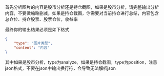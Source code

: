 首先分析图片的内容是股市分析还是持仓截图，如果是股市分析，请完整输出分析内容，不要做缩略删减，如果是持仓截图，你需要对当前持仓进行总结，内容包含总仓位、持仓股票、股票仓位，收益率

最终你的输出结果必须是如下格式

```json
{
    "type": "图片类型",
    "content": "内容"
}
```

其中如果是股市分析，type为analyze，如果是持仓截图，type为position，注意json格式，不要在json中输出换行符，会导致无法解析json
